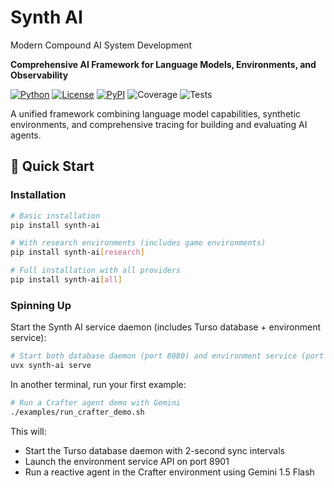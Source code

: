 # Synth AI

Modern Compound AI System Development

**Comprehensive AI Framework for Language Models, Environments, and Observability**

[![Python](https://img.shields.io/badge/python-3.11+-blue)](https://www.python.org/)
[![License](https://img.shields.io/badge/license-MIT-green)](LICENSE)
[![PyPI](https://img.shields.io/badge/PyPI-0.2.1.dev0-orange)](https://pypi.org/project/synth-ai/)
![Coverage](https://img.shields.io/badge/coverage-0.0%25-red)
![Tests](https://img.shields.io/badge/tests-17%2F17%20passing-brightgreen)

A unified framework combining language model capabilities, synthetic environments, and comprehensive tracing for building and evaluating AI agents.

## 🚀 Quick Start

### Installation

```bash
# Basic installation
pip install synth-ai

# With research environments (includes game environments)
pip install synth-ai[research]

# Full installation with all providers
pip install synth-ai[all]
```

### Spinning Up

Start the Synth AI service daemon (includes Turso database + environment service):

```bash
# Start both database daemon (port 8080) and environment service (port 8901)
uvx synth-ai serve
```

In another terminal, run your first example:

```bash
# Run a Crafter agent demo with Gemini
./examples/run_crafter_demo.sh
```

This will:
- Start the Turso database daemon with 2-second sync intervals
- Launch the environment service API on port 8901
- Run a reactive agent in the Crafter environment using Gemini 1.5 Flash